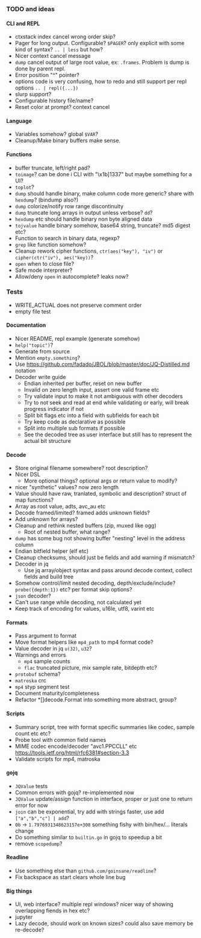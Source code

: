 ### TODO and ideas

#### CLI and REPL

- ctxstack index cancel wrong order skip?
- Pager for long output. Configurable? `$PAGER`? only explicit with some kind of syntax? `.. | less` but how?
- Nicer context cancel message
- `dump` cancel output of large root value, ex: `.frames`. Problem is dump is done by parent repl. 
- Error position "^" pointer?
- options code is very confusing, how to redo and still support per repl options `.. | repl({...})`
- slurp support?
- Configurable history file/name?
- Reset color at prompt? context cancel

#### Language

- Variables somehow? global `$VAR`?
- Cleanup/Make binary buffers make sense.

#### Functions

- buffer truncate, left/right pad?
- `toimage`? can be done i CLI with "\x1b]1337" but maybe something for a UI?
- `toplot`?
- `dump` should handle binary, make column code more generic? share with `hexdump`? (bindump also?)
- `dump` colorize/notify row range discontinuity
- `dump` truncate long arrays in output unless verbose? `dd`?
- `hexdump` etc should handle binary non byte aligned data
- `tojvalue` handle binary somehow, base64 string, truncate? md5 digest etc?
- Function to search in binary data, regexp?
- `grep` like function somehow?
- Cleanup rework cipher functions, `ctr(aes("key"), "iv")` or `cipher(ctr("iv"), aes("key))`?
- `open` when to close file?
- Safe mode interpreter?
- Allow/deny `open` in autocomplete? leaks now?

### Tests

- WRITE_ACTUAL does not preserve comment order
- empty file test

#### Documentation

- Nicer README, repl example (generate somehow)
- `help("topic")`?
- Generate from source
- Mention `empty.something`?
- Use https://github.com/fadado/JBOL/blob/master/doc/JQ-Distilled.md notation
- Decoder write guide
  - Endian inherited per buffer, reset on new buffer
  - Invalid on zero length input, assert one valid frame etc
  - Try validate input to make it not ambiguous with other decoders
  - Try to not seek and read at end while validating or early, will break progress indicator if not
  - Split bit flags etc into a field with subfields for each bit
  - Try keep code as declarative as possible
  - Split into multiple sub formats if possible
  - See the decoded tree as user interface but still has to represent the actual bit structure

#### Decode

- Store original filename somewhere? root description?
- Nicer DSL
  - More optional things? optional args or return value to modify?
- nicer "synthetic" values? now zero length
- Value should have raw, tranlated, symbolic and description? struct of map functions?
- Array as root value, adts, avc_au etc
- Decode framed/limited? framed adds unknown fields?
- Add unknown for arrays?
- Cleanup and rethink nested buffers (zip, muxed like ogg)
  - Root of nested buffer, what range?
- `dump` has some bug not showing buffer "nesting" level in the address column
- Endian bitfield helper (elf etc)
- Cleanup checksums, should just be fields and add warning if mismatch?
- Decoder in jq
  - Use jq array/object syntax and pass around decode context, collect fields and build tree
- Somehow control/limit nested decoding, depth/exclude/include? `probe({depth:1})` etc? per format skip options?
- `json` decoder?
- Can't use range while decoding, not calculated yet
- Keep track of encoding for values, u16le, utf8, varint etc

#### Formats

- Pass argument to format
- Move format helpers like `mp4_path` to mp4 format code?
- Value decoder in jq `u(32)`, `u32`?
- Warnings and errors
  - `mp4` sample counts
  - `flac` truncated picture, mix sample rate, bitdepth etc?
- `protobuf` schema?
- `matroska` crc
- `mp4` styp segment test
- Document maturity/completeness
- Refactor *[]decode.Format into something more abstract, group?

#### Scripts

- Summary script, tree with format specific summaries like codec, sample count etc etc?
- Probe tool with common field names
- MIME codec encode/decoder "avc1.PPCCLL" etc https://tools.ietf.org/html/rfc6381#section-3.3
- Validate scripts for mp4, matroska

#### gojq

- `JQValue` tests
- Common errors with gojq? re-implemented now
- `JQValue` update/assign function in interface, proper or just one to return error for now
- `join` can be exponential, try add with strings faster, use add `["a","b","c"] | add`?
- `0b` -> `1.7976931348623157e+308` something fishy with bin/hex/... literals change
- Do something similar to `builtin.go` in gojq to speedup a bit
- remove `scopedump`?

#### Readline

- Use something else than `github.com/goinsane/readline`?
- Fix backspace as start clears whole line bug

#### Big things

- UI, web interface? multiple repl windows? nicer way of showing overlapping fiends in hex etc?
- jupyter
- Lazy decode, should work on known sizes? could also save memory be re-decode?
